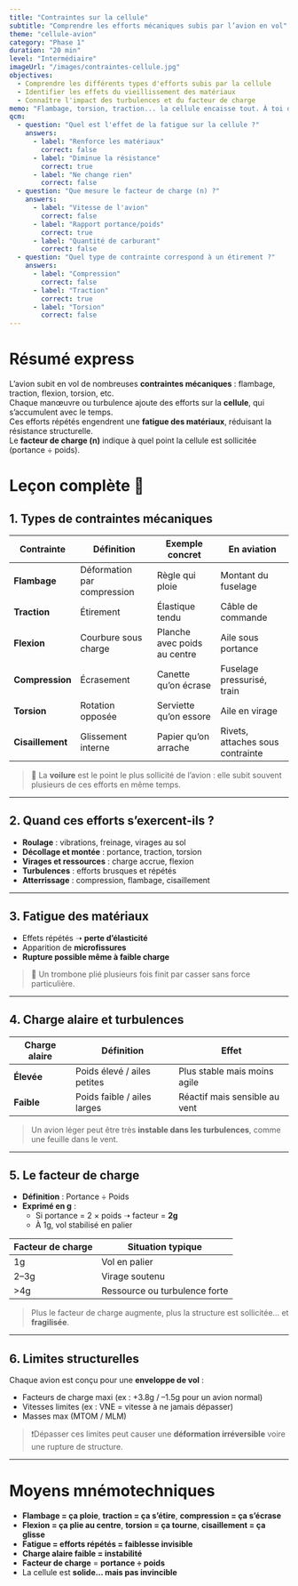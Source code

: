 ```yaml
---
title: "Contraintes sur la cellule"
subtitle: "Comprendre les efforts mécaniques subis par l’avion en vol"
theme: "cellule-avion"
category: "Phase 1"
duration: "20 min"
level: "Intermédiaire"
imageUrl: "/images/contraintes-cellule.jpg"
objectives:
  - Comprendre les différents types d'efforts subis par la cellule
  - Identifier les effets du vieillissement des matériaux
  - Connaître l'impact des turbulences et du facteur de charge
memo: "Flambage, torsion, traction... la cellule encaisse tout. À toi de la ménager !"
qcm:
  - question: "Quel est l'effet de la fatigue sur la cellule ?"
    answers:
      - label: "Renforce les matériaux"
        correct: false
      - label: "Diminue la résistance"
        correct: true
      - label: "Ne change rien"
        correct: false
  - question: "Que mesure le facteur de charge (n) ?"
    answers:
      - label: "Vitesse de l'avion"
        correct: false
      - label: "Rapport portance/poids"
        correct: true
      - label: "Quantité de carburant"
        correct: false
  - question: "Quel type de contrainte correspond à un étirement ?"
    answers:
      - label: "Compression"
        correct: false
      - label: "Traction"
        correct: true
      - label: "Torsion"
        correct: false
---
```


# Résumé express

L’avion subit en vol de nombreuses **contraintes mécaniques** : flambage, traction, flexion, torsion, etc.  
Chaque manœuvre ou turbulence ajoute des efforts sur la **cellule**, qui s’accumulent avec le temps.  
Ces efforts répétés engendrent une **fatigue des matériaux**, réduisant la résistance structurelle.  
Le **facteur de charge (n)** indique à quel point la cellule est sollicitée (portance ÷ poids).

# Leçon complète 📘

## 1. Types de contraintes mécaniques

| Contrainte       | Définition                  | Exemple concret              | En aviation                      |
| ---------------- | --------------------------- | ---------------------------- | -------------------------------- |
| **Flambage**     | Déformation par compression | Règle qui ploie              | Montant du fuselage              |
| **Traction**     | Étirement                   | Élastique tendu              | Câble de commande                |
| **Flexion**      | Courbure sous charge        | Planche avec poids au centre | Aile sous portance               |
| **Compression**  | Écrasement                  | Canette qu’on écrase         | Fuselage pressurisé, train       |
| **Torsion**      | Rotation opposée            | Serviette qu’on essore       | Aile en virage                   |
| **Cisaillement** | Glissement interne          | Papier qu’on arrache         | Rivets, attaches sous contrainte |

> 🧠 La **voilure** est le point le plus sollicité de l’avion : elle subit souvent plusieurs de ces efforts en même temps.

---

## 2. Quand ces efforts s’exercent-ils ?

- **Roulage** : vibrations, freinage, virages au sol
- **Décollage et montée** : portance, traction, torsion
- **Virages et ressources** : charge accrue, flexion
- **Turbulences** : efforts brusques et répétés
- **Atterrissage** : compression, flambage, cisaillement

---

## 3. Fatigue des matériaux

- Effets répétés ➝ **perte d’élasticité**
- Apparition de **microfissures**
- **Rupture possible même à faible charge**

> 🧠 Un trombone plié plusieurs fois finit par casser sans force particulière.

---

## 4. Charge alaire et turbulences

| Charge alaire | Définition                  | Effet                         |
| ------------- | --------------------------- | ----------------------------- |
| **Élevée**    | Poids élevé / ailes petites | Plus stable mais moins agile  |
| **Faible**    | Poids faible / ailes larges | Réactif mais sensible au vent |

> Un avion léger peut être très **instable dans les turbulences**, comme une feuille dans le vent.

---

## 5. Le facteur de charge

- **Définition** : Portance ÷ Poids
- **Exprimé en g** :
  - Si portance = 2 × poids ➝ facteur = **2g**
  - À 1g, vol stabilisé en palier

| Facteur de charge | Situation typique             |
| ----------------- | ----------------------------- |
| 1g                | Vol en palier                 |
| 2–3g              | Virage soutenu                |
| >4g               | Ressource ou turbulence forte |

> Plus le facteur de charge augmente, plus la structure est sollicitée… et **fragilisée**.

---

## 6. Limites structurelles

Chaque avion est conçu pour une **enveloppe de vol** :

- Facteurs de charge maxi (ex : +3.8g / –1.5g pour un avion normal)
- Vitesses limites (ex : VNE = vitesse à ne jamais dépasser)
- Masses max (MTOM / MLM)

> ❗Dépasser ces limites peut causer une **déformation irréversible** voire une rupture de structure.

---

# Moyens mnémotechniques

- **Flambage = ça ploie**, **traction = ça s’étire**, **compression = ça s’écrase**
- **Flexion = ça plie au centre**, **torsion = ça tourne**, **cisaillement = ça glisse**
- **Fatigue = efforts répétés = faiblesse invisible**
- **Charge alaire faible = instabilité**
- **Facteur de charge** = **portance ÷ poids**
- La cellule est **solide… mais pas invincible**
